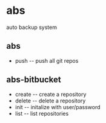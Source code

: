 # abs
auto backup system

## abs
- push
-- push all git repos

## abs-bitbucket
- create
-- create a repository
- delete
-- delete a repository
- init
-- initalize with user/password
- list
-- list repositories
